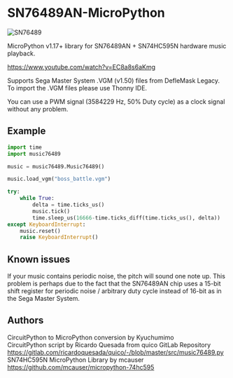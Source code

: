 # SN76489AN-MicroPython  
![SN76489](https://user-images.githubusercontent.com/74131798/161361685-fed18ff8-11bb-4ed5-ac87-17ea40177120.png)

MicroPython v1.17+ library for SN76489AN + SN74HC595N hardware music playback.

https://www.youtube.com/watch?v=EC8a8s6aKmg

Supports Sega Master System .VGM (v1.50) files from DefleMask Legacy.
To import the .VGM files please use Thonny IDE.

You can use a PWM signal (3584229 Hz, 50% Duty cycle) as a clock signal without any problem.

## Example
```py
import time
import music76489

music = music76489.Music76489()

music.load_vgm("boss_battle.vgm")

try:
    while True:
        delta = time.ticks_us()
        music.tick()
        time.sleep_us(16666-time.ticks_diff(time.ticks_us(), delta))
except KeyboardInterrupt:
    music.reset()
    raise KeyboardInterrupt()
```

## Known issues
If your music contains periodic noise, the pitch will sound one note up.
This problem is perhaps due to the fact that the SN76489AN chip uses a 15-bit shift register for periodic noise / arbitrary duty cycle instead of 16-bit as in the Sega Master System.

## Authors  
CircuitPython to MicroPython conversion by Kyuchumimo  
CircuitPython script by Ricardo Quesada from quico GitLab Repository  
https://gitlab.com/ricardoquesada/quico/-/blob/master/src/music76489.py  
SN74HC595N MicroPython Library by mcauser  
https://github.com/mcauser/micropython-74hc595
